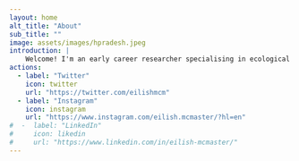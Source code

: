 ```yaml
---
layout: home
alt_title: "About"
sub_title: ""
image: assets/images/hpradesh.jpeg
introduction: |
    Welcome! I'm an early career researcher specialising in ecological genomics. I'm also a somehwhat inconsistent artist. On this site you can find all my latest work (scientific and otherwise) in one place.
actions:
  - label: "Twitter"   
    icon: twitter
    url: "https://twitter.com/eilishmcm"
  - label: "Instagram"   
    icon: instagram
    url: "https://www.instagram.com/eilish.mcmaster/?hl=en"
#  -  label: "LinkedIn"   
#     icon: likedin
#     url: "https://www.linkedin.com/in/eilish-mcmaster/"
---
```




